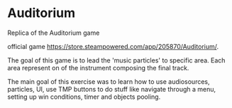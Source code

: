 # Auditorium
Replica of the Auditorium game

official game https://store.steampowered.com/app/205870/Auditorium/.

The goal of this game is to lead the 'music particles' to specific area. Each area represent on of the instrument composing the final track.

The main goal of this exercise was to learn how to use audiosources, particles, UI, use TMP buttons to do stuff like navigate through a menu, setting up win conditions, timer  and objects pooling.
